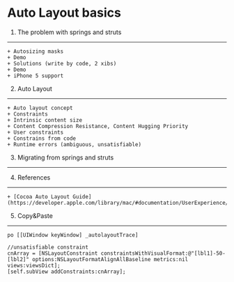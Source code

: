 Auto Layout basics
==================

1. The problem with springs and struts
--------------------------------------

	+ Autosizing masks
	+ Demo
	+ Solutions (write by code, 2 xibs)
	+ Demo
    + iPhone 5 support

2. Auto Layout
--------------

    + Auto layout concept
    + Constraints
    + Intrinsic content size
    + Content Compression Resistance, Content Hugging Priority
    + User constraints
    + Constrains from code
    + Runtime errors (ambiguous, unsatisfiable)

3. Migrating from springs and struts
------------------------------------

4. References
-------------

    + [Cocoa Auto Layout Guide](https://developer.apple.com/library/mac/#documentation/UserExperience/Conceptual/AutolayoutPG/Articles/Introduction.html)

5. Copy&Paste
-------------
    po [[UIWindow keyWindow] _autolayoutTrace]
 
    //unsatisfiable constraint
    cnArray = [NSLayoutConstraint constraintsWithVisualFormat:@"[lbl1]-50-[lbl2]" options:NSLayoutFormatAlignAllBaseline metrics:nil views:viewsDict];
    [self.subView addConstraints:cnArray];


